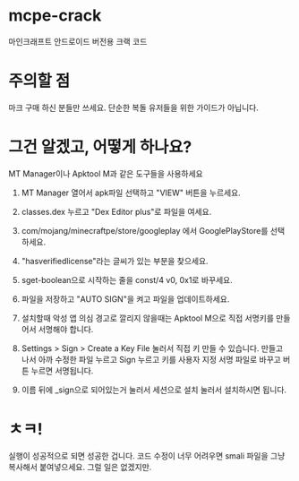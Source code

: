 # mcpe-crack
마인크래프트 안드로이드 버전용 크랙 코드

# 주의할 점
마크 구매 하신 분들만 쓰세요. 단순한 복돌 유저들을 위한 가이드가 아닙니다.

# 그건 알겠고, 어떻게 하나요?
MT Manager이나 Apktool M과 같은 도구들을 사용하세요

1. MT Manager 열어서 apk파일 선택하고 "VIEW" 버튼을 누르세요.

2. classes.dex 누르고 "Dex Editor plus"로 파일을 여세요.

3. com/mojang/minecraftpe/store/googleplay 에서 GooglePlayStore를 선택하세요.

4. "hasverifiedlicense"라는 글씨가 있는 부분을 찾으세요.

5. sget-boolean으로 시작하는 줄을 const/4 v0, 0x1로 바꾸세요.

6. 파일을 저장하고 "AUTO SIGN"을 켜고 파일을 업데이트하세요.

7. 설치할때 악성 앱 의심 경고로 깔리지 않을때는 Apktool M으로 직접 서명키를 만들어서 서명해야 합니다.

8. Settings > Sign > Create a Key File 눌러서 직접 키 만들 수 있습니다. 만들고 나서 아까 수정한 파일 누르고 Sign 누르고 키를 사용자 지정 서명 파일로 바꾸고 버튼 누르면 서명됩니다.

10. 이름 뒤에 _sign으로 되어있는거 눌러서 세션으로 설치 눌러서 설치하시면 됩니다.

# ㅊㅋ!
실행이 성공적으로 되면 성공한 겁니다. 코드 수정이 너무 어려우면 smali 파일을 그냥 복사해서 붙여넣으세요. 그럴 일은 없겠지만.


